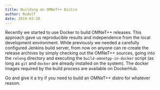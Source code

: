 ```yaml
---
title: Building an OMNeT++ Distro
author: Rudolf
date: 2019-03-20
---
```


Recently we started to use Docker to build OMNeT++ releases. This approach gave us reproducible results and
independence from the local development environment. While previously we needed a carefully configured Jenkins build
server, from now on anyone can re-create the release archives by simply checking out the OMNeT++ sources, going into the `releng` directory and executing the `build-omnetpp-in-docker` script (as long as `git` and `docker` are already
installed on the system). The docker images required by the build process are available on DockerHub.

Go and give it a try if you need to build an OMNeT++ distro for whatever reason.

